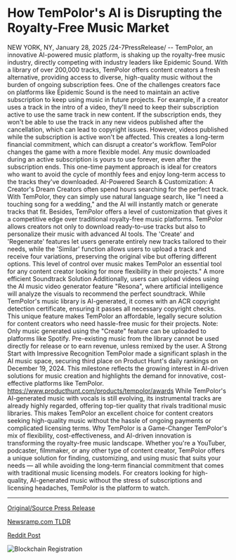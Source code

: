 # How TemPolor's AI is Disrupting the Royalty-Free Music Market

NEW YORK, NY, January 28, 2025 /24-7PressRelease/ -- TemPolor, an innovative AI-powered music platform, is shaking up the royalty-free music industry, directly competing with industry leaders like Epidemic Sound. With a library of over 200,000 tracks, TemPolor offers content creators a fresh alternative, providing access to diverse, high-quality music without the burden of ongoing subscription fees.  One of the challenges creators face on platforms like Epidemic Sound is the need to maintain an active subscription to keep using music in future projects. For example, if a creator uses a track in the intro of a video, they'll need to keep their subscription active to use the same track in new content. If the subscription ends, they won't be able to use the track in any new videos published after the cancellation, which can lead to copyright issues. However, videos published while the subscription is active won't be affected. This creates a long-term financial commitment, which can disrupt a creator's workflow.  TemPolor changes the game with a more flexible model. Any music downloaded during an active subscription is yours to use forever, even after the subscription ends. This one-time payment approach is ideal for creators who want to avoid the cycle of monthly fees and enjoy long-term access to the tracks they've downloaded.  AI-Powered Search & Customization: A Creator's Dream Creators often spend hours searching for the perfect track. With TemPolor, they can simply use natural language search, like "I need a touching song for a wedding," and the AI will instantly match or generate tracks that fit.   Besides, TemPolor offers a level of customization that gives it a competitive edge over traditional royalty-free music platforms. TemPolor allows creators not only to download ready-to-use tracks but also to personalize their music with advanced AI tools.   The 'Create' and 'Regenerate' features let users generate entirely new tracks tailored to their needs, while the 'Similar' function allows users to upload a track and receive four variations, preserving the original vibe but offering different options. This level of control over music makes TemPolor an essential tool for any content creator looking for more flexibility in their projects."  A more efficient Soundtrack Solution Additionally, users can upload videos using the AI music video generator feature "Resona", where artificial intelligence will analyze the visuals to recommend the perfect soundtrack. While TemPolor's music library is AI-generated, it comes with an ACR copyright detection certificate, ensuring it passes all necessary copyright checks. This unique feature makes TemPolor an affordable, legally secure solution for content creators who need hassle-free music for their projects.  Note: Only music generated using the "Create" feature can be uploaded to platforms like Spotify. Pre-existing music from the library cannot be used directly for release or to earn revenue, unless remixed by the user.  A Strong Start with Impressive Recognition TemPolor made a significant splash in the AI music space, securing third place on Product Hunt's daily rankings on December 19, 2024. This milestone reflects the growing interest in AI-driven solutions for music creation and highlights the demand for innovative, cost-effective platforms like TemPolor.  https://www.producthunt.com/products/tempolor/awards While TemPolor's AI-generated music with vocals is still evolving, its instrumental tracks are already highly regarded, offering top-tier quality that rivals traditional music libraries. This makes TemPolor an excellent choice for content creators seeking high-quality music without the hassle of ongoing payments or complicated licensing terms.  Why TemPolor is a Game-Changer TemPolor's mix of flexibility, cost-effectiveness, and AI-driven innovation is transforming the royalty-free music landscape. Whether you're a YouTuber, podcaster, filmmaker, or any other type of content creator, TemPolor offers a unique solution for finding, customizing, and using music that suits your needs — all while avoiding the long-term financial commitment that comes with traditional music licensing models.  For creators looking for high-quality, AI-generated music without the stress of subscriptions and licensing headaches, TemPolor is the platform to watch. 

---

[Original/Source Press Release](https://www.24-7pressrelease.com/press-release/519177/how-tempolors-ai-is-disrupting-the-royalty-free-music-market)
                    

[Newsramp.com TLDR](https://newsramp.com/curated-news/tempolor-revolutionizes-royalty-free-music-with-ai-powered-platform/d72e9653dc3580df3bb2ba8cb72a324e) 

 



[Reddit Post](https://www.reddit.com/r/newsramp/comments/1ibwxzn/tempolor_revolutionizes_royaltyfree_music_with/) 



![Blockchain Registration](https://cdn.newsramp.app/24-7PressRelease/qrcode/251/28/glueJcdp.webp)